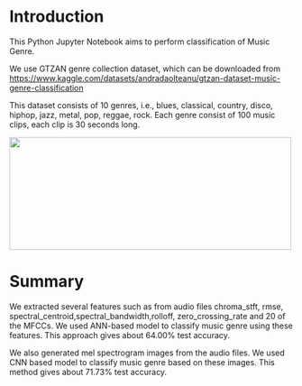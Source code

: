 # Introduction
This Python Jupyter Notebook aims to perform classification of Music Genre.

We use GTZAN genre collection dataset, which can be downloaded from https://www.kaggle.com/datasets/andradaolteanu/gtzan-dataset-music-genre-classification


This dataset consists of 10 genres, i.e., blues, classical, country, disco, hiphop, jazz, metal, pop, reggae, rock.
Each genre consist of 100 music clips, each clip is 30 seconds long.

<img src="https://fairgaze.com/images/UploadedImages/thumbs/0292990_0292990_resize-1607630237807008719Differentofmusicgenres.jpg" width="500" height="200"/>


# Summary

We extracted several features such as from audio files chroma_stft, rmse, spectral_centroid,spectral_bandwidth,rolloff, zero_crossing_rate and 20 of the MFCCs. We used ANN-based model to classify music genre using these features. This approach gives about 64.00% test accuracy.

We also generated mel spectrogram images from the audio files. We used CNN based model to classify music genre based on these images. This method gives about 71.73% test accuracy.
